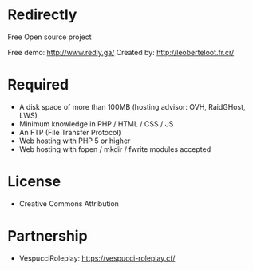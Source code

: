 # Redirectly
Free Open source project

Free demo: http://www.redly.ga/
Created by: http://leoberteloot.fr.cr/

# Required
- A disk space of more than 100MB (hosting advisor: OVH, RaidGHost, LWS)
- Minimum knowledge in PHP / HTML / CSS / JS
- An FTP (File Transfer Protocol)
- Web hosting with PHP 5 or higher
- Web hosting with fopen / mkdir / fwrite modules accepted

# License
- Creative Commons Attribution

# Partnership
- VespucciRoleplay: https://vespucci-roleplay.cf/

